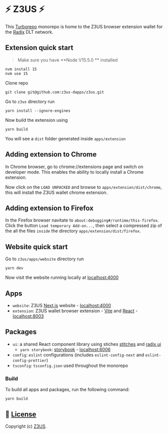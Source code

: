 # ⚡ Z3US ⚡ 

This [Turborepo](https://turborepo.org/) monorepo is home to the Z3US browser extension wallet for the [Radix](https://www.radixdlt.com/) DLT network.

## Extension quick start

>Make sure you have **Node V15.5.0 ** installed

```
nvm install 15
nvm use 15
```

Clone repo

```
git clone git@github.com:z3us-dapps/z3us.git
```
Go to `z3us` directory run

```
yarn install --ignore-engines
```
Now build the extension using
```
yarn build
```
You will see a `dist` folder generated inside `apps/extension`

## Adding extension to Chrome

In Chrome browser, go to chrome://extensions page and switch on developer mode. This enables the ability to locally install a Chrome extension.

Now click on the `LOAD UNPACKED` and browse to `apps/extension/dist/chrome`, this will install the Z3US wallet chrome extension.

## Adding extension to Firefox
In the Firefox browser navitate to `about:debugging#/runtime/this-firefox`. Click the button `Load temporary Add-on...`, then select a compressed zip of the all the files `inside` the directory  `apps/extension/dist/firefox`.

## Website quick start

Go to `z3us/apps/website` directory run

```
yarn dev
```
Now visit the website running locally at [localhost:4000](http://localhost:4000)

## Apps
- `website`: Z3US [Next.js](https://nextjs.org) website - [localhost:4000](http://localhost:4000)
- `extension`: Z3US wallet browser extension - [Vite](https://vitejs.dev/) and [React](https://reactjs.org/) - [localhost:8003](http://localhost:8003)
 
## Packages
- `ui`: a shared React component library using stiches [stitches](https://stitches.dev) and [radix ui](https://www.radix-ui.com/)
	- `yarn storybook`: [storybook](https://storybook.js.org) - [localhost:6006](http://localhost:6006)
- `config`: `eslint` configurations (includes `eslint-config-next` and `eslint-config-prettier`)
- `tsconfig`: `tsconfig.json` used throughout the monorepo

### Build
To build all apps and packages, run the following command:

```
yarn build
```

📜 [License](LICENSE)
-------

Copyright (c) [Z3US](https://github.com/orgs/z3us-dapps/people?query=role%3Aowner).
